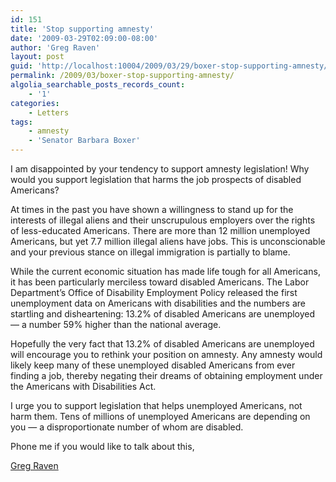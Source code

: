 ```yaml
---
id: 151
title: 'Stop supporting amnesty'
date: '2009-03-29T02:09:00-08:00'
author: 'Greg Raven'
layout: post
guid: 'http://localhost:10004/2009/03/29/boxer-stop-supporting-amnesty/'
permalink: /2009/03/boxer-stop-supporting-amnesty/
algolia_searchable_posts_records_count:
    - '1'
categories:
    - Letters
tags:
    - amnesty
    - 'Senator Barbara Boxer'
---
```


I am disappointed by your tendency to support amnesty legislation! Why would you support legislation that harms the job prospects of disabled Americans?

At times in the past you have shown a willingness to stand up for the interests of illegal aliens and their unscrupulous employers over the rights of less-educated Americans. There are more than 12 million unemployed Americans, but yet 7.7 million illegal aliens have jobs. This is unconscionable and your previous stance on illegal immigration is partially to blame.

While the current economic situation has made life tough for all Americans, it has been particularly merciless toward disabled Americans. The Labor Department’s Office of Disability Employment Policy released the first unemployment data on Americans with disabilities and the numbers are startling and disheartening: 13.2% of disabled Americans are unemployed — a number 59% higher than the national average.

Hopefully the very fact that 13.2% of disabled Americans are unemployed will encourage you to rethink your position on amnesty. Any amnesty would likely keep many of these unemployed disabled Americans from ever finding a job, thereby negating their dreams of obtaining employment under the Americans with Disabilities Act.

I urge you to support legislation that helps unemployed Americans, not harm them. Tens of millions of unemployed Americans are depending on you — a disproportionate number of whom are disabled.

Phone me if you would like to talk about this,

[Greg Raven](https://www.gregraven.org/)